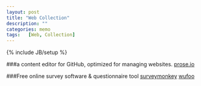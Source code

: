 ```yaml
---
layout: post
title: "Web Collection"
description: ""
categories: memo
tags:   [Web, Collection]
---
```

{% include JB/setup %}

###a content editor for GitHub, optimized for managing websites.
    [prose.io](http://prose.io/)


###Free online survey software & questionnaire tool
    [surveymonkey](http://www.surveymonkey.com/)
    [wufoo](http://www.wufoo.com/)
